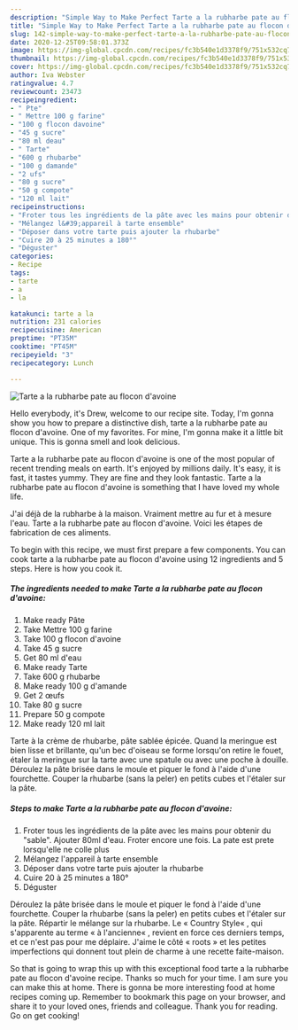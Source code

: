 ```yaml
---
description: "Simple Way to Make Perfect Tarte a la rubharbe pate au flocon d&amp;#39;avoine"
title: "Simple Way to Make Perfect Tarte a la rubharbe pate au flocon d&amp;#39;avoine"
slug: 142-simple-way-to-make-perfect-tarte-a-la-rubharbe-pate-au-flocon-d-and-39-avoine
date: 2020-12-25T09:58:01.373Z
image: https://img-global.cpcdn.com/recipes/fc3b540e1d3378f9/751x532cq70/tarte-a-la-rubharbe-pate-au-flocon-davoine-photo-principale-de-la-recette.jpg
thumbnail: https://img-global.cpcdn.com/recipes/fc3b540e1d3378f9/751x532cq70/tarte-a-la-rubharbe-pate-au-flocon-davoine-photo-principale-de-la-recette.jpg
cover: https://img-global.cpcdn.com/recipes/fc3b540e1d3378f9/751x532cq70/tarte-a-la-rubharbe-pate-au-flocon-davoine-photo-principale-de-la-recette.jpg
author: Iva Webster
ratingvalue: 4.7
reviewcount: 23473
recipeingredient:
- " Pte"
- " Mettre 100 g farine"
- "100 g flocon davoine"
- "45 g sucre"
- "80 ml deau"
- " Tarte"
- "600 g rhubarbe"
- "100 g damande"
- "2 ufs"
- "80 g sucre"
- "50 g compote"
- "120 ml lait"
recipeinstructions:
- "Froter tous les ingrédients de la pâte avec les mains pour obtenir du &#34;sable&#34;. Ajouter 80ml d&#39;eau. Froter encore une fois. La pate est prete lorsqu&#39;elle ne colle plus"
- "Mélangez l&#39;appareil à tarte ensemble"
- "Déposer dans votre tarte puis ajouter la rhubarbe"
- "Cuire 20 à 25 minutes a 180°"
- "Déguster"
categories:
- Recipe
tags:
- tarte
- a
- la

katakunci: tarte a la 
nutrition: 231 calories
recipecuisine: American
preptime: "PT35M"
cooktime: "PT45M"
recipeyield: "3"
recipecategory: Lunch

---
```



![Tarte a la rubharbe pate au flocon d&#39;avoine](https://img-global.cpcdn.com/recipes/fc3b540e1d3378f9/751x532cq70/tarte-a-la-rubharbe-pate-au-flocon-davoine-photo-principale-de-la-recette.jpg)

Hello everybody, it's Drew, welcome to our recipe site. Today, I'm gonna show you how to prepare a distinctive dish, tarte a la rubharbe pate au flocon d&#39;avoine. One of my favorites. For mine, I'm gonna make it a little bit unique. This is gonna smell and look delicious.

Tarte a la rubharbe pate au flocon d&#39;avoine is one of the most popular of recent trending meals on earth. It's enjoyed by millions daily. It's easy, it is fast, it tastes yummy. They are fine and they look fantastic. Tarte a la rubharbe pate au flocon d&#39;avoine is something that I have loved my whole life.

J&#39;ai déjà de la rubharbe à la maison. Vraiment mettre au fur et à mesure l&#39;eau. Tarte a la rubharbe pate au flocon d&#39;avoine. Voici les étapes de fabrication de ces aliments.


To begin with this recipe, we must first prepare a few components. You can cook tarte a la rubharbe pate au flocon d&#39;avoine using 12 ingredients and 5 steps. Here is how you cook it.

<!--inarticleads1-->

##### The ingredients needed to make Tarte a la rubharbe pate au flocon d&#39;avoine:

1. Make ready  Pâte
1. Take  Mettre 100 g farine
1. Take 100 g flocon d&#39;avoine
1. Take 45 g sucre
1. Get 80 ml d&#39;eau
1. Make ready  Tarte
1. Take 600 g rhubarbe
1. Make ready 100 g d&#39;amande
1. Get 2 œufs
1. Take 80 g sucre
1. Prepare 50 g compote
1. Make ready 120 ml lait


Tarte à la crème de rhubarbe, pâte sablée épicée. Quand la meringue est bien lisse et brillante, qu&#39;un bec d&#39;oiseau se forme lorsqu&#39;on retire le fouet, étaler la meringue sur la tarte avec une spatule ou avec une poche à douille. Déroulez la pâte brisée dans le moule et piquer le fond à l&#39;aide d&#39;une fourchette. Couper la rhubarbe (sans la peler) en petits cubes et l&#39;étaler sur la pâte. 

<!--inarticleads2-->

##### Steps to make Tarte a la rubharbe pate au flocon d&#39;avoine:

1. Froter tous les ingrédients de la pâte avec les mains pour obtenir du &#34;sable&#34;. Ajouter 80ml d&#39;eau. Froter encore une fois. La pate est prete lorsqu&#39;elle ne colle plus
1. Mélangez l&#39;appareil à tarte ensemble
1. Déposer dans votre tarte puis ajouter la rhubarbe
1. Cuire 20 à 25 minutes a 180°
1. Déguster


Déroulez la pâte brisée dans le moule et piquer le fond à l&#39;aide d&#39;une fourchette. Couper la rhubarbe (sans la peler) en petits cubes et l&#39;étaler sur la pâte. Répartir le mélange sur la rhubarbe. Le « Country Style« , qui s&#39;apparente au terme « à l&#39;ancienne« , revient en force ces derniers temps, et ce n&#39;est pas pour me déplaire. J&#39;aime le côté « roots » et les petites imperfections qui donnent tout plein de charme à une recette faite-maison. 

So that is going to wrap this up with this exceptional food tarte a la rubharbe pate au flocon d&#39;avoine recipe. Thanks so much for your time. I am sure you can make this at home. There is gonna be more interesting food at home recipes coming up. Remember to bookmark this page on your browser, and share it to your loved ones, friends and colleague. Thank you for reading. Go on get cooking!
